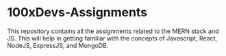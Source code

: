 # 100xDevs-Assignments
This repository contains all the assignments related to the MERN stack and JS. 
This will help in getting familiar with the concepts of Javascript, React, NodeJS, ExpressJS, and MongoDB.
